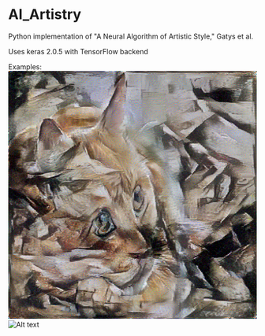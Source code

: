 # AI_Artistry
Python implementation of "A Neural Algorithm of Artistic Style," Gatys et al.

Uses keras 2.0.5 with TensorFlow backend

Examples:
![Alt text](./examples/cubist_cat.png?raw=true "Cubist Cat")
![Alt text](./examples/starry_cityhall.jpg?raw=true "Starry Hall")
